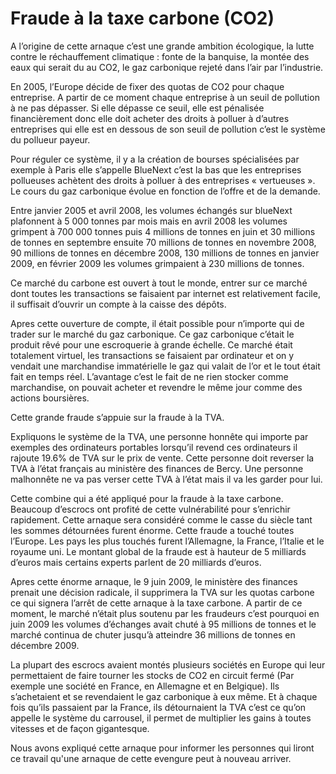# Fraude à la taxe carbone (CO2)

A l’origine de cette arnaque c’est une grande ambition écologique, la lutte contre le réchauffement climatique : fonte de la banquise, la montée des eaux  qui serait du au CO2, le gaz carbonique rejeté dans l’air par l’industrie.

En 2005, l’Europe décide de fixer des quotas de CO2 pour chaque entreprise. A partir de ce moment chaque entreprise à un seuil de pollution à ne pas dépasser. Si elle dépasse ce seuil, elle est pénalisée financièrement donc elle doit acheter des droits à polluer à d’autres entreprises qui elle est en dessous de son seuil de pollution c’est le système du pollueur payeur.

Pour réguler ce système, il y a la création de bourses spécialisées par exemple à Paris elle s’appelle BlueNext c’est la bas que les entreprises pollueuses achètent des droits à polluer à des entreprises « vertueuses ». Le cours du gaz carbonique évolue en fonction de l’offre et de la demande.

Entre janvier 2005 et avril 2008, les volumes échangés sur blueNext plafonnent à 5 000 tonnes par mois mais en avril 2008 les volumes grimpent à 700 000 tonnes puis 4 millions de tonnes en juin et 30 millions de tonnes en septembre ensuite 70 millions de tonnes  en novembre 2008, 90 millions de tonnes en décembre 2008, 130 millions de tonnes en janvier 2009, en février 2009 les volumes grimpaient à 230 millions de tonnes.

Ce marché du carbone est ouvert à tout le monde, entrer sur ce marché dont toutes les transactions se faisaient par internet est relativement facile, il suffisait d’ouvrir un compte à la caisse des dépôts.

Apres cette ouverture de compte, il était possible pour n’importe qui de trader sur le marché du gaz carbonique.  Ce gaz carbonique c’était le produit rêvé pour une escroquerie à grande échelle. Ce marché était totalement virtuel, les transactions se faisaient par ordinateur  et on y vendait une marchandise immatérielle le gaz qui valait de l’or et le tout était fait en temps réel. L’avantage c’est le fait de ne rien stocker comme marchandise, on pouvait acheter et revendre le même jour comme des actions boursières.

Cette grande fraude s’appuie sur la fraude à la TVA.

Expliquons le système de la TVA, une personne honnête qui importe par exemples des ordinateurs portables  lorsqu’il revend ces ordinateurs il rajoute 19.6% de TVA sur le prix de vente.  Cette personne doit reverser la TVA à l’état français au ministère des finances de Bercy. Une personne malhonnête ne va pas verser cette TVA à l’état mais il va les garder pour lui.

Cette combine qui a été appliqué pour la fraude à la taxe carbone. Beaucoup d’escrocs ont profité de cette vulnérabilité pour s’enrichir rapidement. Cette arnaque sera considéré comme le casse du siècle tant les sommes détournées furent énorme. Cette fraude a touché toutes l’Europe. Les pays les plus touchés furent l’Allemagne, la France, l’Italie et le royaume uni.  Le montant global de la fraude est à hauteur de 5 milliards d’euros mais certains experts parlent de 20 milliards d’euros.

Apres cette énorme arnaque, le 9 juin 2009, le ministère des finances prenait une décision radicale, il supprimera la TVA sur les quotas carbone ce qui signera l’arrêt de cette arnaque à la taxe carbone.  A partir de ce moment, le marché n’était plus soutenu par les fraudeurs c’est pourquoi en juin 2009 les volumes d’échanges avait chuté à 95 millions de tonnes et le marché continua de chuter jusqu’à atteindre 36 millions de tonnes en décembre 2009.

La plupart des escrocs avaient montés plusieurs sociétés en Europe qui leur permettaient de faire tourner les stocks de CO2 en circuit fermé (Par exemple une société en France, en Allemagne et en Belgique). Ils s’achetaient et se revendaient le gaz carbonique à eux même. Et à chaque fois qu’ils passaient par la France, ils détournaient la TVA c’est ce qu’on appelle le système du carrousel, il permet de multiplier les gains à toutes vitesses et de façon gigantesque.

Nous avons expliqué cette arnaque pour informer les personnes qui liront ce travail qu'une arnaque de cette evengure peut à nouveau arriver.

